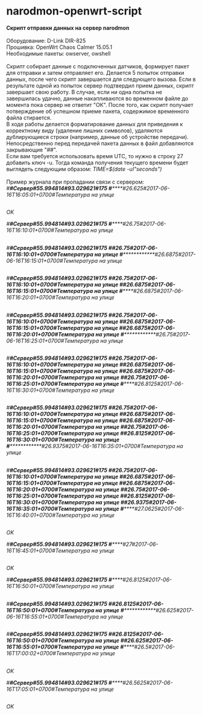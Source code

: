 # narodmon-openwrt-script
<b>Скрипт отправки данных на сервер narodmon</b><br/>
<br/>
Оборудование: D-Link DIR-825<br/>
Прошивка: OpenWrt Chaos Calmer 15.05.1<br/>
Необходимые пакеты: owserver, owshell<br/>
<br/>
Скрипт собирает данные с подключенных датчиков, формирует пакет для отправки и затем отправляет его. Делается 5 попыток отправки данных, после чего скрипт завершается для следующего вызова. Если в результате одной из попыток сервер подтвердил прием данных, скрипт завершает свою работу. В случае, если ни одна попытка не завершилась удачно, данные накапливаются во временном файле до момента пока сервер не ответит "ОК". После того, как скрипт получает потверждение об успешном приеме пакета, содержимое временного файла стирается.<br/>
В ходе работы делается форматирование данных для приведения к корректному виду (удаление лишних символов), удаляются дублирующиеся строки (например, данные об устройстве передачи). Непосредственно перед передачей пакета данных в файл добавляются закрывающие "##".<br/>
Если вам требуется использовать время UTC, то нужно в строку 27 добавить ключ -u. Тогда команда получения текущего времени будет выглядеть следующим образом:
<i>TIME=$(date -uI"seconds")</i><br/>
<br/>
Пример журнала при пропадании связи с сервером:<br/>
<i>
#************#Сервер#55.994814#93.029621#175
#****************#26.625#2017-06-16T16:05:01+0700#Температура на улице
##
OK

#************#Сервер#55.994814#93.029621#175
#****************#26.75#2017-06-16T16:10:01+0700#Температура на улице
##


#************#Сервер#55.994814#93.029621#175
#****************#26.75#2017-06-16T16:10:01+0700#Температура на улице
#****************#26.6875#2017-06-16T16:15:01+0700#Температура на улице
##


#************#Сервер#55.994814#93.029621#175
#****************#26.75#2017-06-16T16:10:01+0700#Температура на улице
#****************#26.6875#2017-06-16T16:15:01+0700#Температура на улице
#****************#26.6875#2017-06-16T16:20:01+0700#Температура на улице
##


#************#Сервер#55.994814#93.029621#175
#****************#26.75#2017-06-16T16:10:01+0700#Температура на улице
#****************#26.6875#2017-06-16T16:15:01+0700#Температура на улице
#****************#26.6875#2017-06-16T16:20:01+0700#Температура на улице
#****************#26.75#2017-06-16T16:25:01+0700#Температура на улице
##


#************#Сервер#55.994814#93.029621#175
#****************#26.75#2017-06-16T16:10:01+0700#Температура на улице
#****************#26.6875#2017-06-16T16:15:01+0700#Температура на улице
#****************#26.6875#2017-06-16T16:20:01+0700#Температура на улице
#****************#26.75#2017-06-16T16:25:01+0700#Температура на улице
#****************#26.8125#2017-06-16T16:30:01+0700#Температура на улице
##


#************#Сервер#55.994814#93.029621#175
#****************#26.75#2017-06-16T16:10:01+0700#Температура на улице
#****************#26.6875#2017-06-16T16:15:01+0700#Температура на улице
#****************#26.6875#2017-06-16T16:20:01+0700#Температура на улице
#****************#26.75#2017-06-16T16:25:01+0700#Температура на улице
#****************#26.8125#2017-06-16T16:30:01+0700#Температура на улице
#****************#26.9375#2017-06-16T16:35:01+0700#Температура на улице
##


#************#Сервер#55.994814#93.029621#175
#****************#26.75#2017-06-16T16:10:01+0700#Температура на улице
#****************#26.6875#2017-06-16T16:15:01+0700#Температура на улице
#****************#26.6875#2017-06-16T16:20:01+0700#Температура на улице
#****************#26.75#2017-06-16T16:25:01+0700#Температура на улице
#****************#26.8125#2017-06-16T16:30:01+0700#Температура на улице
#****************#26.9375#2017-06-16T16:35:01+0700#Температура на улице
#****************#27.0625#2017-06-16T16:40:01+0700#Температура на улице
##
OK

#************#Сервер#55.994814#93.029621#175
#****************#27#2017-06-16T16:45:01+0700#Температура на улице
##
OK

#************#Сервер#55.994814#93.029621#175
#****************#26.8125#2017-06-16T16:50:01+0700#Температура на улице
##


#************#Сервер#55.994814#93.029621#175
#****************#26.8125#2017-06-16T16:50:01+0700#Температура на улице
#****************#26.625#2017-06-16T16:55:01+0700#Температура на улице
##


#************#Сервер#55.994814#93.029621#175
#****************#26.8125#2017-06-16T16:50:01+0700#Температура на улице
#****************#26.625#2017-06-16T16:55:01+0700#Температура на улице
#****************#26.5#2017-06-16T17:00:02+0700#Температура на улице
##
OK

#************#Сервер#55.994814#93.029621#175
#****************#26.5625#2017-06-16T17:05:01+0700#Температура на улице
##
OK
</i>
